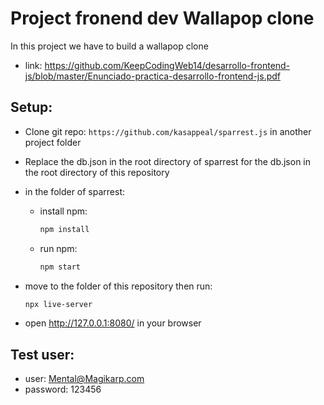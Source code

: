 # Project fronend dev Wallapop clone
In this project we have to build a wallapop clone
- link: https://github.com/KeepCodingWeb14/desarrollo-frontend-js/blob/master/Enunciado-practica-desarrollo-frontend-js.pdf

## Setup:
- Clone git repo: `https://github.com/kasappeal/sparrest.js` in another project folder

- Replace the db.json in the root directory of sparrest for the db.json in the root directory of this repository

- in the folder of sparrest:
    - install npm:
        ```sh
        npm install
        ```
    - run npm:
        ```sh
        npm start
        ```
- move to the folder of this repository then run:
    ```sh
    npx live-server
    ```
- open http://127.0.0.1:8080/ in your browser
## Test user:
- user: Mental@Magikarp.com
- password: 123456